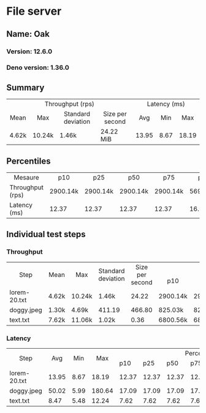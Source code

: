 # File server
## Name: Oak 

### Version: 12.6.0
### Deno version: 1.36.0

## Summary
<table>
<tr>
    <td align="center" colspan="4">Throughput (rps)</td>
    <td align="center" colspan="3">Latency (ms)</td>
</tr>
<tr>
    <td align="center">Mean</td>
    <td align="center">Max</td>
    <td align="center">Standard deviation</td>
    <td align="center">Size per second</td>
    <td align="center">Avg</td>
    <td align="center">Min</td>
    <td align="center">Max</td>
</tr>
<tr>
    <td>4.62k</td>
    <td>10.24k</td>
    <td>1.46k</td>
    <td>24.22 MiB</td>
    <td>13.95</td>
    <td>8.67</td>
    <td>18.19</td>
</tr>
</table>

## Percentiles

<table>
<tr>
  <td align="center">Mesaure</td>
  <td align="center">p10</td>
  <td align="center">p25</td>
  <td align="center">p50</td>
  <td align="center">p75</td>
  <td align="center">p90</td>
  <td align="center">p95</td>
  <td align="center">p99</td>
</tr>
<tr>
  <td>Throughput (rps)</td>
  <td>2900.14k</td>
  <td>2900.14k</td>
  <td>2900.14k</td>
  <td>2900.14k</td>
  <td>5693.01k</td>
  <td>5994.02k</td>
  <td>8089.37k</td>
</tr>
<tr>
  <td>Latency (ms)</td>
  <td>12.37</td>
  <td>12.37</td>
  <td>12.37</td>
  <td>12.37</td>
  <td>16.06</td>
  <td>16.43</td>
  <td>17.44</td>
</tr>
</table>

## Individual test steps

### Throughput

<table>
<tr>
  <td align="center" rowspan="2">Step</td>
  <td align="center" rowspan="2">Mean</td>
  <td align="center" rowspan="2">Max</td>
  <td align="center" rowspan="2">Standard deviation</td>
  <td align="center" rowspan="2">Size per second</td>
  <td align="center" colspan="7">Percentiles</td>
</tr>
<tr>
  <!-- still Step -->
  <!-- still Mean -->
  <!-- still Max -->
  <!-- still Standard deviation -->
  <!-- still Size per second -->
  <td align="center">p10</td>
  <td align="center">p25</td>
  <td align="center">p50</td>
  <td align="center">p75</td>
  <td align="center">p90</td>
  <td align="center">p95</td>
  <td align="center">p99</td>
</tr>
<tr>
  <td>lorem-20.txt</td>
  <td>4.62k</td>
  <td>10.24k</td>
  <td>1.46k</td>
  <td>24.22</td>
  <td>2900.14k</td>
  <td>2900.14k</td>
  <td>2900.14k</td>
  <td>2900.14k</td>
  <td>5693.01k</td>
  <td>5994.02k</td>
  <td>8089.37k</td>
</tr><tr>
  <td>doggy.jpeg</td>
  <td>1.30k</td>
  <td>4.69k</td>
  <td>411.19</td>
  <td>466.80</td>
  <td>825.03k</td>
  <td>825.03k</td>
  <td>825.03k</td>
  <td>825.03k</td>
  <td>1766.57k</td>
  <td>1921.74k</td>
  <td>2556.64k</td>
</tr><tr>
  <td>text.txt</td>
  <td>7.62k</td>
  <td>11.06k</td>
  <td>1.02k</td>
  <td>0.36</td>
  <td>6800.56k</td>
  <td>6800.56k</td>
  <td>6800.56k</td>
  <td>6800.56k</td>
  <td>8625.52k</td>
  <td>8905.59k</td>
  <td>10097.19k</td>
</tr></table>

### Latency

<table>
<tr>
  <td align="center" rowspan="2">Step</td>
  <td align="center" rowspan="2">Avg</td>
  <td align="center" rowspan="2">Min</td>
  <td align="center" rowspan="2">Max</td>
  <td align="center" colspan="7">Percentiles</td>
</tr>
<tr>
  <!-- still Avg -->
  <!-- still Min -->
  <!-- still Max -->
  <td>p10</td>
  <td>p25</td>
  <td>p50</td>
  <td>p75</td>
  <td>p90</td>
  <td>p95</td>
  <td>p99</td>
</tr>
<tr>
  <td>lorem-20.txt</td>
  <td>13.95</td>
  <td>8.67</td>
  <td>18.19</td>
  <td>12.37</td>
  <td>12.37</td>
  <td>12.37</td>
  <td>12.37</td>
  <td>16.06</td>
  <td>16.43</td>
  <td>17.44</td>
</tr><tr>
  <td>doggy.jpeg</td>
  <td>50.02</td>
  <td>5.99</td>
  <td>180.64</td>
  <td>17.09</td>
  <td>17.09</td>
  <td>17.09</td>
  <td>17.09</td>
  <td>76.34</td>
  <td>84.10</td>
  <td>108.74</td>
</tr><tr>
  <td>text.txt</td>
  <td>8.47</td>
  <td>5.48</td>
  <td>12.24</td>
  <td>7.62</td>
  <td>7.62</td>
  <td>7.62</td>
  <td>7.62</td>
  <td>9.22</td>
  <td>10.42</td>
  <td>11.86</td>
</tr></table>